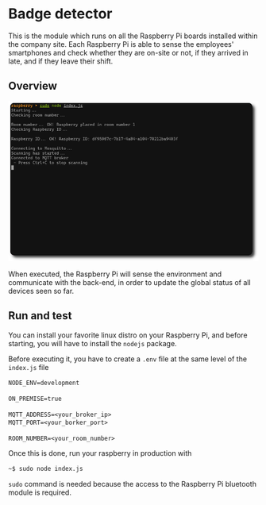 # Badge detector

This is the module which runs on all the Raspberry Pi boards installed within the company site. Each Raspberry Pi is able to sense the employees' smartphones and check whether they are on-site or not, if they arrived in late, and if they leave their shift.

## Overview

![Raspberry Pi execution](../admin-dashboard/src/assets/screenshots/rounded-raspberry-1.png)

When executed, the Raspberry Pi will sense the environment and communicate with the back-end, in order to update the global status of all devices seen so far.

## Run and test

You can install your favorite linux distro on your Raspberry Pi, and before starting, you will have to install the `nodejs` package.

Before executing it, you have to create a `.env` file at the same level of the `index.js` file

```
NODE_ENV=development

ON_PREMISE=true

MQTT_ADDRESS=<your_broker_ip>
MQTT_PORT=<your_borker_port>

ROOM_NUMBER=<your_room_number>
```

Once this is done, run your raspberry in production with

```bash
~$ sudo node index.js
```

`sudo` command is needed because the access to the Raspberry Pi bluetooth module is required.
